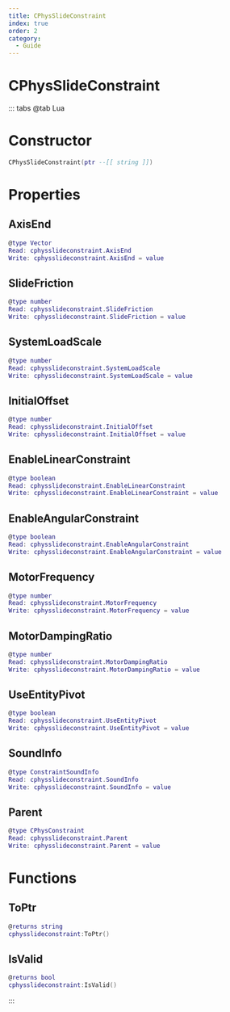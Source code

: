 ```yaml
---
title: CPhysSlideConstraint
index: true
order: 2
category:
  - Guide
---
```


# CPhysSlideConstraint

::: tabs
@tab Lua
# Constructor
```lua
CPhysSlideConstraint(ptr --[[ string ]])
```
# Properties
## AxisEnd 
```lua
@type Vector
Read: cphysslideconstraint.AxisEnd
Write: cphysslideconstraint.AxisEnd = value
```
## SlideFriction 
```lua
@type number
Read: cphysslideconstraint.SlideFriction
Write: cphysslideconstraint.SlideFriction = value
```
## SystemLoadScale 
```lua
@type number
Read: cphysslideconstraint.SystemLoadScale
Write: cphysslideconstraint.SystemLoadScale = value
```
## InitialOffset 
```lua
@type number
Read: cphysslideconstraint.InitialOffset
Write: cphysslideconstraint.InitialOffset = value
```
## EnableLinearConstraint 
```lua
@type boolean
Read: cphysslideconstraint.EnableLinearConstraint
Write: cphysslideconstraint.EnableLinearConstraint = value
```
## EnableAngularConstraint 
```lua
@type boolean
Read: cphysslideconstraint.EnableAngularConstraint
Write: cphysslideconstraint.EnableAngularConstraint = value
```
## MotorFrequency 
```lua
@type number
Read: cphysslideconstraint.MotorFrequency
Write: cphysslideconstraint.MotorFrequency = value
```
## MotorDampingRatio 
```lua
@type number
Read: cphysslideconstraint.MotorDampingRatio
Write: cphysslideconstraint.MotorDampingRatio = value
```
## UseEntityPivot 
```lua
@type boolean
Read: cphysslideconstraint.UseEntityPivot
Write: cphysslideconstraint.UseEntityPivot = value
```
## SoundInfo 
```lua
@type ConstraintSoundInfo
Read: cphysslideconstraint.SoundInfo
Write: cphysslideconstraint.SoundInfo = value
```
## Parent 
```lua
@type CPhysConstraint
Read: cphysslideconstraint.Parent
Write: cphysslideconstraint.Parent = value
```
# Functions
## ToPtr
```lua
@returns string
cphysslideconstraint:ToPtr()
```
## IsValid
```lua
@returns bool
cphysslideconstraint:IsValid()
```

:::